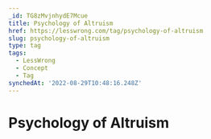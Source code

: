 ```yaml
---
_id: TG8zMvjnhydE7Mcue
title: Psychology of Altruism
href: https://lesswrong.com/tag/psychology-of-altruism
slug: psychology-of-altruism
type: tag
tags:
  - LessWrong
  - Concept
  - Tag
synchedAt: '2022-08-29T10:48:16.248Z'
---
```

# Psychology of Altruism


